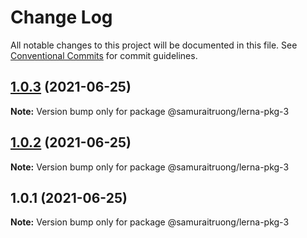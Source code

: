 # Change Log

All notable changes to this project will be documented in this file.
See [Conventional Commits](https://conventionalcommits.org) for commit guidelines.

## [1.0.3](https://github.com/samuraitruong/lerna-workspace/compare/@samuraitruong/lerna-pkg-3@1.0.2...@samuraitruong/lerna-pkg-3@1.0.3) (2021-06-25)

**Note:** Version bump only for package @samuraitruong/lerna-pkg-3





## [1.0.2](https://github.com/samuraitruong/lerna-workspace/compare/@samuraitruong/lerna-pkg-3@1.0.1...@samuraitruong/lerna-pkg-3@1.0.2) (2021-06-25)

**Note:** Version bump only for package @samuraitruong/lerna-pkg-3





## 1.0.1 (2021-06-25)

**Note:** Version bump only for package @samuraitruong/lerna-pkg-3
